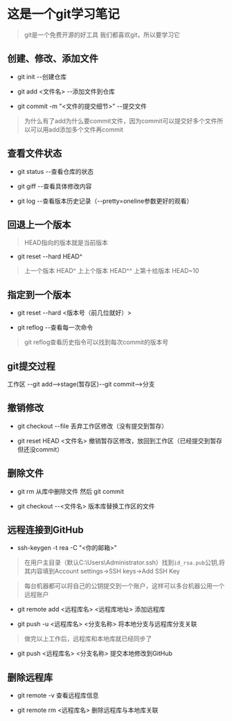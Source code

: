 # 这是一个git学习笔记

> git是一个免费开源的好工具
> 我们都喜欢git，所以要学习它

## 创建、修改、添加文件

* git init --创建仓库

* git add <文件名> --添加文件到仓库

* git commit -m "<文件的提交细节>" --提交文件

> 为什么有了add为什么要commit文件，因为commit可以提交好多个文件所以可以用add添加多个文件再commit

## 查看文件状态

* git status --查看仓库的状态

* git giff --查看具体修改内容

* git log --查看版本历史记录（--pretty=oneline参数更好的观看）

## 回退上一个版本

> HEAD指向的版本就是当前版本

* git reset --hard HEAD^

> 上一个版本 HEAD^ 
> 上上个版本 HEAD^^
> 上第十给版本 HEAD~10

## 指定到一个版本

* git reset --hard <版本号（前几位就好）>

* git reflog --查看每一次命令

> git reflog查看历史指令可以找到每次commit的版本号

## git提交过程

工作区 --git add-->stage(暂存区)--git commit-->分支

## 撤销修改

* git checkout --file 丢弃工作区修改（没有提交到暂存）

* git reset HEAD <文件名> 撤销暂存区修改，放回到工作区（已经提交到暂存但还没commit）

## 删除文件

* git rm 从库中删除文件 然后 git commit

* git checkout --<文件名> 版本库替换工作区的文件

## 远程连接到GitHub

* ssh-keygen -t rea -C "<你的邮箱>"

> 在用户主目录（默认C:\Users\Administrator\.ssh）找到`id_rsa.pub`公钥,将其内容填到Account settings->SSH keys->Add SSH Key

> 每台机器都可以将自己的公钥提交到一个账户，这样可以多台机器公用一个远程账户

* git remote add <远程库名> <远程库地址>  添加远程库

* git push -u <远程库名> <分支名称> 将本地分支与远程库分支关联

> 做完以上工作后，远程库和本地库就已经同步了

* git push <远程库名> <分支名称> 提交本地修改到GitHub

## 删除远程库

* git remote -v 查看远程库信息

* git remote rm <远程库名> 删除远程库与本地库关联